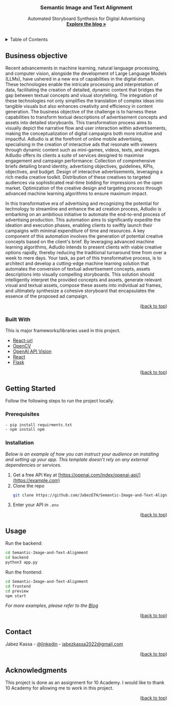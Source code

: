 
<!-- PROJECT LOGO -->
<br />
<div align="center">

  <h3 align="center">Semantic Image and Text Alignment</h3>

  <p align="center">
    Automated Storyboard Synthesis for Digital Advertising
    <br />
    <a href="https://medium.com/@jabezkassa2022/2d4948a0a06d"><strong>Explore the blog »</strong></a>
    <br />
    <br />
  </p>
</div>

<!-- TABLE OF CONTENTS -->
<details>
  <summary>Table of Contents</summary>
  <ol>
    <li>
      <a href="Business-objective">Business objective</a>
      <ul>
        <li><a href="#built-with">Built With</a></li>
      </ul>
    </li>
    <li>
      <a href="#getting-started">Getting Started</a>
      <ul>
        <li><a href="#prerequisites">Prerequisites</a></li>
        <li><a href="#installation">Installation</a></li>
      </ul>
    </li>
    <li><a href="#usage">Usage</a></li>
    <li><a href="#contact">Contact</a></li>
    <li><a href="#acknowledgments">Acknowledgments</a></li>
  </ol>
</details>

<!-- ABOUT THE PROJECT -->

## Business objective

Recent advancements in machine learning, natural language processing, and computer vision, alongside the development of Large Language Models (LLMs), have ushered in a new era of capabilities in the digital domain. These technologies enable the intricate processing and interpretation of data, facilitating the creation of detailed, dynamic content that bridges the gap between textual concepts and visual storytelling. The integration of these technologies not only simplifies the translation of complex ideas into tangible visuals but also enhances creativity and efficiency in content generation. The business objective of the challenge is to harness these capabilities to transform textual descriptions of advertisement concepts and assets into detailed storyboards. This transformation process aims to visually depict the narrative flow and user interaction within advertisements, making the conceptualization of digital campaigns both more intuitive and impactful.
Adludio is at the forefront of online mobile advertising, specialising in the creation of interactive ads that resonate with viewers through dynamic content such as mini-games, videos, texts, and images. Adludio offers its clients a suite of services designed to maximise engagement and campaign performance:
Collection of comprehensive briefs detailing brand identity, advertising objectives, guidelines, KPIs, objectives, and budget.
Design of interactive advertisements, leveraging a rich media creative toolkit.
Distribution of these creatives to targeted audiences via sophisticated real-time bidding for impressions on the open market.
Optimization of the creative design and targeting process through advanced machine learning algorithms to ensure maximum impact.

In this transformative era of advertising and recognizing the potential for technology to streamline and enhance the ad creation process, Adludio is embarking on an ambitious initiative to automate the end-to-end process of advertising production. This automation aims to significantly expedite the ideation and execution phases, enabling clients to swiftly launch their campaigns with minimal expenditure of time and resources. A key component of this automation involves the generation of potential creative concepts based on the client's brief. By leveraging advanced machine learning algorithms, Adludio intends to present clients with viable creative options rapidly, thereby reducing the traditional turnaround time from over a week to mere days. Your task, as part of this transformative process, is to architect and develop a cutting-edge machine learning solution that automates the conversion of textual advertisement concepts, assets descriptions into visually compelling storyboards. This solution should intelligently interpret the provided concepts and assets, generate relevant visual and textual assets, compose these assets into individual ad frames, and ultimately synthesize a cohesive storyboard that encapsulates the essence of the proposed ad campaign.

<p align="right">(<a href="#readme-top">back to top</a>)</p>

### Built With

This is major frameworks/libraries used in this project.

- [React-url](https://microsoft.github.io/autogen/docs/Getting-Started/)
- [OpenCV](https://opencv.org/)
- [OpenAI API Vision](https://platform.openai.com/docs/guides/vision)
- [React](https://react.dev/)
- [Flask](https://flask.palletsprojects.com/en/3.0.x/)

<p align="right">(<a href="#readme-top">back to top</a>)</p>

<!-- GETTING STARTED -->

## Getting Started

Follow the following steps to run the project locally.

### Prerequisites

```sh
- pip install requirments.txt
- npm install npm
```

### Installation

_Below is an example of how you can instruct your audience on installing and setting up your app. This template doesn't rely on any external dependencies or services._

1. Get a free API Key at [https://openai.com/index/openai-api/](https://example.com)
2. Clone the repo
   ```sh
   git clone https://github.com/JabezETH/Semantic-Image-and-Text-Alignment.git
   ```
3. Enter your API in `.env`

<p align="right">(<a href="#readme-top">back to top</a>)</p>

<!-- USAGE EXAMPLES -->

## Usage

Run the backend:

```sh
cd Semantic-Image-and-Text-Alignment
cd backend
python3 app.py
```

Run the frontend:

```sh
cd Semantic-Image-and-Text-Alignment
cd frontend
cd preview
npm start
```

_For more examples, please refer to the [Blog](https://medium.com/@jabezkassa2022/2d4948a0a06d)_

<p align="right">(<a href="#readme-top">back to top</a>)</p>

<!-- CONTACT -->

## Contact

Jabez Kassa - [@linkedin](https://www.linkedin.com/in/jabez-kassa-37b743193/) - jabezkassa2022@gmail.com

<p align="right">(<a href="#readme-top">back to top</a>)</p>

<!-- ACKNOWLEDGMENTS -->

## Acknowledgments

This project is done as an assignment for 10 Academy. I would like to thank 10 Academy for allowing me to work in this project.

<p align="right">(<a href="#readme-top">back to top</a>)</p>
